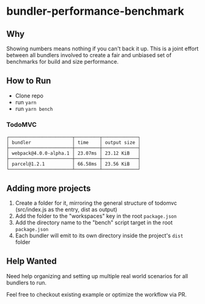 # bundler-performance-benchmark

## Why

Showing numbers means nothing if you can't back it up. This is a joint effort between all bundlers involved to create a fair and unbiased set of benchmarks for build and size performance.

## How to Run

* Clone repo
* run `yarn`
* run `yarn bench`

### TodoMVC

```
┌───────────────────────┬─────────┬─────────────┐
│ bundler               │ time    │ output size │
├───────────────────────┼─────────┼─────────────┤
│ webpack@4.0.0-alpha.1 │ 23.07ms │ 23.12 KiB   │
├───────────────────────┼─────────┼─────────────┤
│ parcel@1.2.1          │ 66.58ms │ 23.56 KiB   │
└───────────────────────┴─────────┴─────────────┘
```

## Adding more projects

1. Create a folder for it, mirroring the general structure of todomvc (src/index.js as the entry, dist as output)
1. Add the folder to the "workspaces" key in the root `package.json`
1. Add the directory name to the "bench" script target in the root `package.json`
1. Each bundler will emit to its own directory inside the project's `dist` folder

## Help Wanted

Need help organizing and setting up multiple real world scenarios for all bundlers to run.

Feel free to checkout existing example or optimize the workflow via PR.
